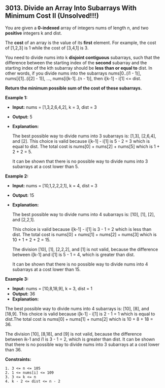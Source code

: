 ## 3013. Divide an Array Into Subarrays With Minimum Cost II (Unsolved!!!)

You are given a **0-indexed** array of integers nums of length n, and two **positive** integers k and dist.

The **cost** of an array is the value of its **first** element. For example, the cost of [1,2,3] is 1 while the cost of [3,4,1] is 3.

You need to divide nums into k **disjoint contiguous** subarrays, such that the difference between the starting index of the **second** subarray and the starting index of the kth subarray should be **less than or equal to** dist. In other words, if you divide nums into the subarrays nums[0..(i1 - 1)], nums[i[1]..(i[2] - 1)], ..., nums[i[k-1]..(n - 1)], then i[k-1] - i[1] <= dist.

**Return the minimum possible sum of the cost of these subarrays.**

**Example 1:**

- **Input:** nums = [1,3,2,6,4,2], k = 3, dist = 3
- **Output:** 5
- **Explanation:**

  The best possible way to divide nums into 3 subarrays is: [1,3], [2,6,4], and [2]. This choice is valid because i[k-1] - i[1] is 5 - 2 = 3 which is equal to dist. The total cost is nums[0] + nums[2] + nums[5] which is 1 + 2 + 2 = 5.

  It can be shown that there is no possible way to divide nums into 3 subarrays at a cost lower than 5.

**Example 2:**

- **Input:** nums = [10,1,2,2,2,1], k = 4, dist = 3
- **Output:** 15
- **Explanation:**

  The best possible way to divide nums into 4 subarrays is: [10], [1], [2], and [2,2,1].

  This choice is valid because i[k-1] - i[1] is 3 - 1 = 2 which is less than dist. The total cost is nums[0] + nums[1] + nums[2] + nums[3] which is 10 + 1 + 2 + 2 = 15.

  The division [10], [1], [2,2,2], and [1] is not valid, because the difference between i[k-1] and i[1] is 5 - 1 = 4, which is greater than dist.

  It can be shown that there is no possible way to divide nums into 4 subarrays at a cost lower than 15.

**Example 3:**

- **Input:** nums = [10,8,18,9], k = 3, dist = 1
- **Output:** 36
- **Explanation:**

The best possible way to divide nums into 4 subarrays is: [10], [8], and [18,9]. This choice is valid because i[k-1] - i[1] is 2 - 1 = 1 which is equal to dist.The total cost is nums[0] + nums[1] + nums[2] which is 10 + 8 + 18 = 36.

The division [10], [8,18], and [9] is not valid, because the difference between ik-1 and i1 is 3 - 1 = 2, which is greater than dist.
It can be shown that there is no possible way to divide nums into 3 subarrays at a cost lower than 36.

**Constraints:**

    1. 3 <= n <= 105
    2. 1 <= nums[i] <= 109
    3. 3 <= k <= n
    4. k - 2 <= dist <= n - 2
